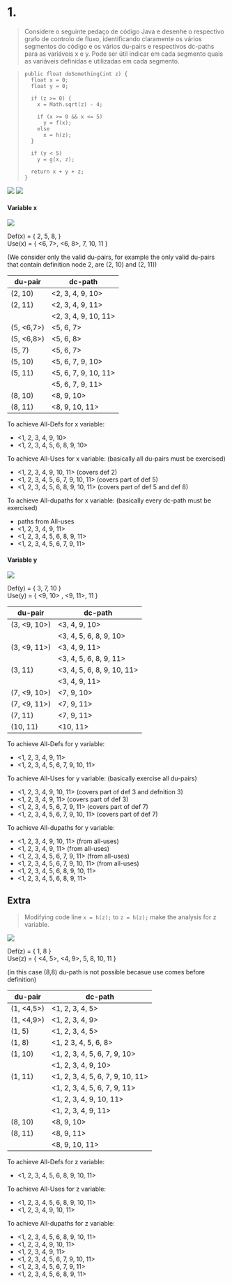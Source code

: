# 1.

> Considere o seguinte pedaço de código Java e desenhe o respectivo grafo de controlo de fluxo, identificando claramente os vários segmentos do código e os vários du-pairs e respectivos dc-paths para as variáveis x e y. Pode ser útil indicar em cada segmento quais as variáveis definidas e utilizadas em cada segmento.

> ```
> public float doSomething(int z) {
>   float x = 0;
>   float y = 0;
>
>   if (z >= 0) {
>     x = Math.sqrt(z) - 4;
>
>     if (x >= 0 && x <= 5)
>       y = f(x);
>     else
>       x = h(z);
>   }
> 
>   if (y < 5)
>     y = g(x, z);
>
>   return x + y + z;
> }
>```

<img src="1 - general division.png">

<img src="1 - general CFG.png">

#### Variable x

<img src="1 - x CFG.png">

Def(x) = { 2, 5, 8, }<br>
Use(x) = { <6, 7>, <6, 8>, 7, 10, 11 }

(We consider only the valid du-pairs, for example the only valid du-pairs that contain definition node 2, are (2, 10) and (2, 11))

| du-pair | dc-path |
| ------- | ------- |
| (2, 10) | <2, 3, 4, 9, 10> |
| (2, 11) | <2, 3, 4, 9, 11> |
| | <2, 3, 4, 9, 10, 11> |
| (5, <6,7>) | <5, 6, 7> |
| (5, <6,8>) | <5, 6, 8> |
| (5, 7) | <5, 6, 7> |
| (5, 10) | <5, 6, 7, 9, 10> |
| (5, 11) | <5, 6, 7, 9, 10, 11> |
| | <5, 6, 7, 9, 11> |
| (8, 10) | <8, 9, 10> |
| (8, 11) | <8, 9, 10, 11> |

To achieve All-Defs for x variable:
- <1, 2, 3, 4, 9, 10>
- <1, 2, 3, 4, 5, 6, 8, 9, 10>

To achieve All-Uses for x variable: (basically all du-pairs must be exercised)
- <1, 2, 3, 4, 9, 10, 11> (covers def 2)
- <1, 2, 3, 4, 5, 6, 7, 9, 10, 11> (covers part of def 5)
- <1, 2, 3, 4, 5, 6, 8, 9, 10, 11> (covers part of def 5 and def 8)

To achieve All-dupaths for x variable: (basically every dc-path must be exercised)
- paths from All-uses
- <1, 2, 3, 4, 9, 11>
- <1, 2, 3, 4, 5, 6, 8, 9, 11>
- <1, 2, 3, 4, 5, 6, 7, 9, 11>

#### Variable y

<img src="1 - y CFG.png">

Def(y) = { 3, 7, 10 }<br>
Use(y) = { <9, 10> , <9, 11>, 11 }

| du-pair | dc-path |
| ------- | ------- |
| (3, <9, 10>) | <3, 4, 9, 10> |
| | <3, 4, 5, 6, 8, 9, 10> |
| (3, <9, 11>) | <3, 4, 9, 11> |
| | <3, 4, 5, 6, 8, 9, 11> |
| (3, 11) | <3, 4, 5, 6, 8, 9, 10, 11> |
| | <3, 4, 9, 11> |
| (7, <9, 10>) | <7, 9, 10> |
| (7, <9, 11>) | <7, 9, 11> |
| (7, 11) | <7, 9, 11> |
| (10, 11) | <10, 11> |

To achieve All-Defs for y variable:
- <1, 2, 3, 4, 9, 11>
- <1, 2, 3, 4, 5, 6, 7, 9, 10, 11>

To achieve All-Uses for y variable: (basically exercise all du-pairs)
- <1, 2, 3, 4, 9, 10, 11> (covers part of def 3 and defnition 3)
- <1, 2, 3, 4, 9, 11> (covers part of def 3)
- <1, 2, 3, 4, 5, 6, 7, 9, 11> (covers part of def 7)
- <1, 2, 3, 4, 5, 6, 7, 9, 10, 11> (covers part of def 7)

To achieve All-dupaths for y variable:
- <1, 2, 3, 4, 9, 10, 11> (from all-uses)
- <1, 2, 3, 4, 9, 11> (from all-uses)
- <1, 2, 3, 4, 5, 6, 7, 9, 11> (from all-uses)
- <1, 2, 3, 4, 5, 6, 7, 9, 10, 11> (from all-uses)
- <1, 2, 3, 4, 5, 6, 8, 9, 10, 11>
- <1, 2, 3, 4, 5, 6, 8, 9, 11>

## Extra

> Modifying code line `x = h(z);` to `z = h(z);` make the analysis for z variable.

<img src="1 - z CFG.png">

Def(z) = { 1, 8 }<br>
Use(z) = { <4, 5>, <4, 9>, 5, 8, 10, 11 }

(in this case (8,8) du-path is not possible becasue use comes before definition)

| du-pair | dc-path |
| ------- | ------- |
| (1, <4,5>) | <1, 2, 3, 4, 5> |
| (1, <4,9>) | <1, 2, 3, 4, 9> |
| (1, 5) | <1, 2, 3, 4, 5> |
| (1, 8) | <1, 2 3, 4, 5, 6, 8> |
| (1, 10) | <1, 2, 3, 4, 5, 6, 7, 9, 10>
| | <1, 2, 3, 4, 9, 10> |
| (1, 11) | <1, 2, 3, 4, 5, 6, 7, 9, 10, 11> |
| | <1, 2, 3, 4, 5, 6, 7, 9, 11> |
| | <1, 2, 3, 4, 9, 10, 11> |
| | <1, 2, 3, 4, 9, 11> |
| (8, 10) | <8, 9, 10> | 
| (8, 11) | <8, 9, 11> |
| | <8, 9, 10, 11> |

To achieve All-Defs for z variable:
- <1, 2, 3, 4, 5, 6, 8, 9, 10, 11>

To achieve All-Uses for z variable:
- <1, 2, 3, 4, 5, 6, 8, 9, 10, 11>
- <1, 2, 3, 4, 9, 10, 11>

To achieve All-dupaths for z variable:
- <1, 2, 3, 4, 5, 6, 8, 9, 10, 11>
- <1, 2, 3, 4, 9, 10, 11>
- <1, 2, 3, 4, 9, 11>
- <1, 2, 3, 4, 5, 6, 7, 9, 10, 11>
- <1, 2, 3, 4, 5, 6, 7, 9, 11>
- <1, 2, 3, 4, 5, 6, 8, 9, 11>